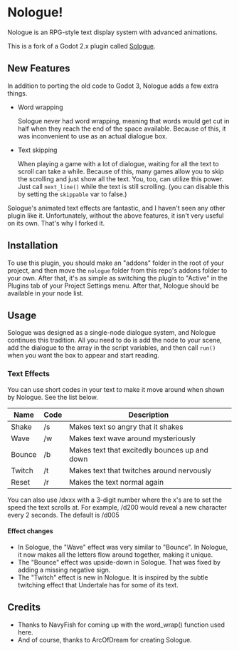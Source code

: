 # Nologue!
Nologue is an RPG-style text display system with advanced animations.

This is a fork of a Godot 2.x plugin called 
[Sologue](https://github.com/ArcOfDream/sologue).

## New Features
In addition to porting the old code to Godot 3, Nologue adds a few extra things.

* Word wrapping

    Sologue never had word wrapping, meaning that words would get cut in half 
    when they reach the end of the space available. Because of this, it was 
    inconvenient to use as an actual dialogue box. 

* Text skipping

    When playing a game with a lot of dialogue, waiting for all the text to 
    scroll can take a while. Because of this, many games allow you to skip the 
    scrolling and just show all the text. You, too, can utilize this power. Just 
    call `next_line()` while the text is still scrolling. (you can disable this 
    by setting the `skippable` var to false.)

Sologue's animated text effects are fantastic, and I haven't seen any other 
plugin like it. Unfortunately, without the above features, it isn't very useful 
on its own. That's why I forked it. 

## Installation
To use this plugin, you should make an "addons" folder in the root of your 
project, and then move the `nologue` folder from this repo's addons folder 
to your own. After that, it's as simple as switching the plugin to "Active" in 
the Plugins tab of your Project Settings menu. After that, Nologue should be 
available in your node list.

## Usage
Sologue was designed as a single-node dialogue system, and Nologue continues 
this tradition. All you need to do is add the node to your scene, add the 
dialogue to the array in the script variables, and then call `run()` when you 
want the box to appear and start reading.

### Text Effects
You can use short codes in your text to make it move around when shown by 
Nologue. See the list below.

| Name   | Code | Description |
| ------ | ---- | ----------- |
| Shake  | /s   | Makes text so angry that it shakes |
| Wave   | /w   | Makes text wave around mysteriously |
| Bounce | /b   | Makes text that excitedly bounces up and down |
| Twitch | /t   | Makes text that twitches around nervously |
| Reset  | /r   | Makes the text normal again |

You can also use /dxxx with a 3-digit number where the x's are to set the speed
the text scrolls at. For example, /d200 would reveal a new character every 2 
seconds. The default is /d005

#### Effect changes
* In Sologue, the "Wave" effect was very similar to "Bounce". In Nologue, it 
now makes all the letters flow around together, making it unique.
* The "Bounce" effect was upside-down in Sologue. That was fixed by adding a 
missing negative sign.
* The "Twitch" effect is new in Nologue. It is inspired by the subtle twitching 
effect that Undertale has for some of its text.

## Credits

* Thanks to NavyFish for coming up with the word_wrap() function used here.
* And of course, thanks to ArcOfDream for creating Sologue.
